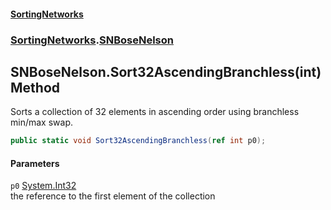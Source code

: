 #### [SortingNetworks](./index.md 'index')
### [SortingNetworks](./SortingNetworks.md 'SortingNetworks').[SNBoseNelson](./SortingNetworks-SNBoseNelson.md 'SortingNetworks.SNBoseNelson')
## SNBoseNelson.Sort32AscendingBranchless(int) Method
Sorts a collection of 32 elements in ascending order using branchless min/max swap.  
```csharp
public static void Sort32AscendingBranchless(ref int p0);
```
#### Parameters
<a name='SortingNetworks-SNBoseNelson-Sort32AscendingBranchless(int)-p0'></a>
`p0` [System.Int32](https://docs.microsoft.com/en-us/dotnet/api/System.Int32 'System.Int32')  
the reference to the first element of the collection  
  
